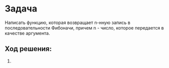 # Задача
Написать функцию, которая возвращает n-нную запись в последовательности
Фибоначи, причем n - число, которое передается в качестве аргумента.


## Ход решения:
1. 